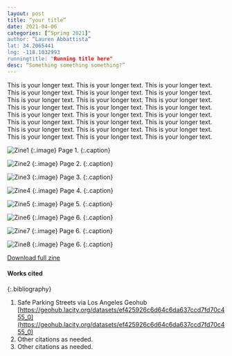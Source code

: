 ```yaml
---
layout: post
title: “your title”
date: 2021-04-06
categories: [“Spring 2021]"
author: “Lauren Abbattista”
lat: 34.2065441
lng: -118.1032993
runningtitle: "Running title here"
desc: “Something something something?”
---
```


This is your longer text. This is your longer text. This is your longer text. 
This is your longer text. This is your longer text. This is your longer text. 
This is your longer text. This is your longer text. This is your longer text. 
This is your longer text. This is your longer text. This is your longer text. 
This is your longer text. This is your longer text. This is your longer text. 
This is your longer text. This is your longer text. This is your longer text. 
This is your longer text. This is your longer text. This is your longer text. 
This is your longer text. This is your longer text. This is your longer text. 

![Zine1](images/safeparking1.png)
   {:.image}
Page 1.
   {:.caption}
 
![Zine2](images/Safeparking2.png)
   {:.image}
 Page 2.
   {:.caption}
   
   ![Zine3](images/Safeparking3.png)
   {:.image}
Page 3.
   {:.caption}
   
 ![Zine4](images/safeparking4.png)
   {:.image}
Page 4.
   {:.caption}
   
 ![Zine5](images/safeparking5.png)
   {:.image}
Page 5.
   {:.caption}
   
 ![Zine6](images/safeparking6.png)
   {:.image}
Page 6.
   {:.caption}
   
  ![Zine7](images/safeparking7.png)
   {:.image}
Page 6.
   {:.caption}
   
  ![Zine8](images/safeparking8.png)
   {:.image}
Page 6.
   {:.caption}
 
[Download full zine](https://github.com/visualizela/imagesLA/blob/master/images/SafeParkingLA_fullzine.pdf)

#### Works cited

{:.bibliography}
1. Safe Parking Streets via Los Angeles Geohub [https://geohub.lacity.org/datasets/ef425926c6d64c6da637ccd7fd70c455_0](https://geohub.lacity.org/datasets/ef425926c6d64c6da637ccd7fd70c455_0)
2. Other citations as needed.
3. Other citations as needed.
